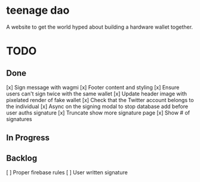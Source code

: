 # teenage dao

A website to get the world hyped about building a hardware wallet together.


# TODO
## Done
[x] Sign message with wagmi
[x] Footer content and styling
[x] Ensure users can't sign twice with the same wallet
[x] Update header image with pixelated render of fake wallet
[x] Check that the Twitter account belongs to the individual
[x] Async on the signing modal to stop database add before user auths signature
[x] Truncate show more signature page
[x] Show # of signatures


## In Progress



## Backlog
[ ] Proper firebase rules
[ ] User written signature

 